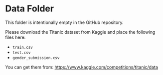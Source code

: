 # Data Folder

This folder is intentionally empty in the GitHub repository.

Please download the Titanic dataset from Kaggle and place the following files here:

- `train.csv`
- `test.csv`
- `gender_submission.csv`

You can get them from:
https://www.kaggle.com/competitions/titanic/data
